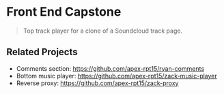 # Front End Capstone

> Top track player for a clone of a Soundcloud track page.

## Related Projects

  - Comments section: https://github.com/apex-rpt15/ryan-comments
  - Bottom music player: https://github.com/apex-rpt15/zack-music-player
  - Reverse proxy: https://github.com/apex-rpt15/zack-proxy

